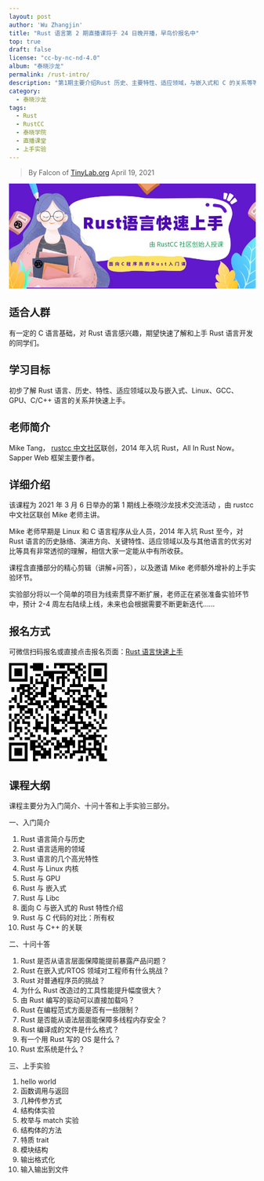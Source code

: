 ```yaml
---
layout: post
author: 'Wu Zhangjin'
title: "Rust 语言第 2 期直播课将于 24 日晚开播，早鸟价报名中"
top: true
draft: false
license: "cc-by-nc-nd-4.0"
album: "泰晓沙龙"
permalink: /rust-intro/
description: "第1期主要介绍Rust 历史、主要特性、适应领域，与嵌入式和 C 的关系等等，本1期增补上手实验环节"
category:
  - 泰晓沙龙
tags:
  - Rust
  - RustCC
  - 泰晓学院
  - 直播课堂
  - 上手实验
---
```


> By Falcon of [TinyLab.org][1]
> April 19, 2021

![Rust 课程宣传图](/wp-content/uploads/2021/03/rust/rust-course-pic.jpg)

## 适合人群

有一定的 C 语言基础，对 Rust 语言感兴趣，期望快速了解和上手 Rust 语言开发的同学们。

## 学习目标

初步了解 Rust 语言、历史、特性、适应领域以及与嵌入式、Linux、GCC、GPU、C/C++ 语言的关系并快速上手。

## 老师简介

Mike Tang， [rustcc 中文社区](http://rustcc.cn)联创，2014 年入坑 Rust，All In Rust Now。Sapper Web 框架主要作者。

## 详细介绍

该课程为 2021 年 3 月 6 日举办的第 1 期线上泰晓沙龙技术交流活动 ，由 rustcc 中文社区联创 Mike 老师主讲。

Mike 老师早期是 Linux 和 C 语言程序从业人员，2014 年入坑 Rust 至今，对 Rust 语言的历史脉络、演进方向、关键特性、适应领域以及与其他语言的优劣对比等具有非常透彻的理解，相信大家一定能从中有所收获。

课程含直播部分的精心剪辑（讲解+问答），以及邀请 Mike 老师额外增补的上手实验环节。

实验部分将以一个简单的项目为线索贯穿不断扩展，老师正在紧张准备实验环节中，预计 2-4 周左右陆续上线，未来也会根据需要不断更新迭代……

## 报名方式

可微信扫码报名或直接点击报名页面：[Rust 语言快速上手](https://www.cctalk.com/m/group/89507527)

![Rust 课程二维码](/wp-content/uploads/2021/03/rust/rust-course-qrcode.png)

## 课程大纲

课程主要分为入门简介、十问十答和上手实验三部分。

一、入门简介

1. Rust 语言简介与历史
2. Rust 语言适用的领域
3. Rust 语言的几个高光特性
4. Rust 与 Linux 内核
5. Rust 与 GPU
6. Rust 与 嵌入式
7. Rust 与 Libc
8. 面向 C 与嵌入式的 Rust 特性介绍
9. Rust 与 C 代码的对比：所有权
10. Rust 与 C++ 的关联

二、十问十答

1. Rust 是否从语言层面保障能提前暴露产品问题？
2. Rust 在嵌入式/RTOS 领域对工程师有什么挑战？
3. Rust 对普通程序员的挑战？
4. 为什么 Rust 改造过的工具性能提升幅度很大？
5. 由 Rust 编写的驱动可以直接加载吗？
6. Rust 在编程范式方面是否有一些限制？
7. Rust 是否能从语法层面能保障多线程内存安全？
8. Rust 编译成的文件是什么格式？
9. 有一个用 Rust 写的 OS 是什么？
10. Rust 宏系统是什么？

三、上手实验

1. hello world
2. 函数调用与返回
3. 几种传参方式
4. 结构体实验
5. 枚举与 match 实验
6. 结构体的方法
7. 特质 trait
8. 模块结构
9. 输出格式化
10. 输入输出到文件

[1]: http://tinylab.org
